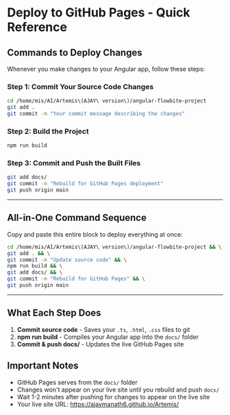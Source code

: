 # Deploy to GitHub Pages - Quick Reference

## Commands to Deploy Changes

Whenever you make changes to your Angular app, follow these steps:

### Step 1: Commit Your Source Code Changes
```bash
cd /home/mis/AI/Artemis\(AJAY\ version\)/angular-flowbite-project
git add .
git commit -m "Your commit message describing the changes"
```

### Step 2: Build the Project
```bash
npm run build
```

### Step 3: Commit and Push the Built Files
```bash
git add docs/
git commit -m "Rebuild for GitHub Pages deployment"
git push origin main
```

---

## All-in-One Command Sequence

Copy and paste this entire block to deploy everything at once:

```bash
cd /home/mis/AI/Artemis\(AJAY\ version\)/angular-flowbite-project && \
git add . && \
git commit -m "Update source code" && \
npm run build && \
git add docs/ && \
git commit -m "Rebuild for GitHub Pages" && \
git push origin main
```

---

## What Each Step Does

1. **Commit source code** - Saves your `.ts`, `.html`, `.css` files to git
2. **npm run build** - Compiles your Angular app into the `docs/` folder
3. **Commit & push docs/** - Updates the live GitHub Pages site

## Important Notes

- GitHub Pages serves from the `docs/` folder
- Changes won't appear on your live site until you rebuild and push `docs/`
- Wait 1-2 minutes after pushing for changes to appear on the live site
- Your live site URL: https://ajaymanath6.github.io/Artemis/

